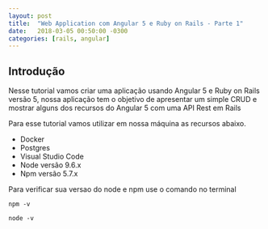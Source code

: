 ```yaml
---
layout: post
title:  "Web Application com Angular 5 e Ruby on Rails - Parte 1"
date:   2018-03-05 00:50:00 -0300
categories: [rails, angular]
---
```


## Introdução

Nesse tutorial vamos criar uma aplicação usando Angular 5 e Ruby on Rails versão 5, nossa aplicação tem o objetivo de apresentar um simple CRUD e mostrar alguns dos recursos do Angular 5 com uma API Rest em Rails

Para esse tutorial vamos utilizar em nossa máquina as recursos abaixo.

 - Docker
 - Postgres
 - Visual Studio Code
 - Node versão 9.6.x
 - Npm versão 5.7.x

Para verificar sua versao do node e npm use o comando no terminal

```
npm -v 
```

```
node -v
```

